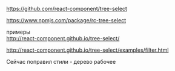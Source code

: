 https://github.com/react-component/tree-select

https://www.npmjs.com/package/rc-tree-select

примеры  
http://react-component.github.io/tree-select/

http://react-component.github.io/tree-select/examples/filter.html

Сейчас поправил стили - дерево рабочее